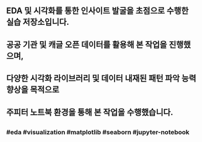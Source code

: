 ##
## EDA 및 시각화를 통한 인사이트 발굴을 초점으로 수행한 실습 저장소입니다.
## 공공 기관 및 캐글 오픈 데이터를 활용해 본 작업을 진행했으며,
## 다양한 시각화 라이브러리 및 데이터 내재된 패턴 파악 능력 향상을 목적으로
## 주피터 노트북 환경을 통해 본 작업을 수행했습니다.
##
### #eda #visualization #matplotlib #seaborn #jupyter-notebook
##
